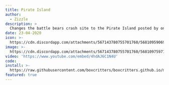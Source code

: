 ```yaml
---
title: Pirate Island
author:
  - Zizzle
description: >
  Changes the battle bears crash site to the Pirate Island posted by one of the twins on twitter.
date: 23-04-2020
icon: >-
  https://cdn.discordapp.com/attachments/567143780755701760/568109590697476106/Screen_Shot_2019-04-17_at_17.20.46.png
image: >-
  https://cdn.discordapp.com/attachments/567143780755701760/568109759715344394/Screen_Shot_2019-04-17_at_17.16.58.png
video: 'https://www.youtube.com/embed/4hdAJ6C1N4U'
code: 
install: >-
  https://raw.githubusercontent.com/boxcritters/boxcritters.github.io/master/tp/CuteCritters.bctp.json
featured: true
---
```


